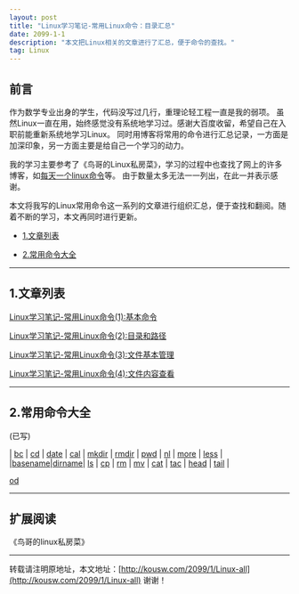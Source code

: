 ```yaml
---
layout: post
title: "Linux学习笔记-常用Linux命令：目录汇总"
date: 2099-1-1 
description: "本文把Linux相关的文章进行了汇总，便于命令的查找。"
tag: Linux 
---   
```


## 前言

作为数学专业出身的学生，代码没写过几行，重理论轻工程一直是我的弱项。
虽然Linux一直在用，始终感觉没有系统地学习过。感谢大百度收留，希望自己在入职前能重新系统地学习Linux。
同时用博客将常用的命令进行汇总记录，一方面是加深印象，另一方面主要是给自己一个学习的动力。

我的学习主要参考了《鸟哥的Linux私房菜》，学习的过程中也查找了网上的许多博客，如[每天一个linux命令](http://www.cnblogs.com/peida/archive/2012/12/05/2803591.html)等。
由于数量太多无法一一列出，在此一并表示感谢。

本文将我写的Linux常用命令这一系列的文章进行组织汇总，便于查找和翻阅。随着不断的学习，本文再同时进行更新。

* [1.文章列表](#1)

* [2.常用命令大全](#2)

****


<h2 id="1">1.文章列表 </h2>

[Linux学习笔记-常用Linux命令(1):基本命令](http://kousw.com/2016/12/Linux-1/)

[Linux学习笔记-常用Linux命令(2):目录和路径](http://kousw.com/2016/12/Linux-2/)

[Linux学习笔记-常用Linux命令(3):文件基本管理](http://kousw.com/2016/12/Linux-3/)

[Linux学习笔记-常用Linux命令(4):文件内容查看](http://kousw.com/2016/12/Linux-4/)


****

<h2 id="2"> 2.常用命令大全</h2>

(已写)


| [bc](http://kousw.com/2016/12/Linux-1/#3) | [cd](http://kousw.com/2016/12/Linux-2/#1) | [date](http://kousw.com/2016/12/Linux-1/#1) | [cal](http://kousw.com/2016/12/Linux-1/#2) | [mkdir](http://kousw.com/2016/12/Linux-2/#3) | [rmdir](http://kousw.com/2016/12/Linux-2/#3) | [pwd](http://kousw.com/2016/12/Linux-2/#2) | [nl](http://localhost:4000/2016/12/Linux-4/#2) | [more](http://localhost:4000/2016/12/Linux-4/#3) | [less](http://localhost:4000/2016/12/Linux-4/#3) |
|[basename](http://kousw.com/2016/12/Linux-3/#5)|[dirname](http://kousw.com/2016/12/Linux-3/#5)| [ls](http://kousw.com/2016/12/Linux-3/#1) | [cp](http://kousw.com/2016/12/Linux-3/#2) | [rm](http://kousw.com/2016/12/Linux-3/#3) | [mv](http://kousw.com/2016/12/Linux-3/#4) | [cat](http://localhost:4000/2016/12/Linux-4/#1) | [tac](http://localhost:4000/2016/12/Linux-4/#1) | [head](http://localhost:4000/2016/12/Linux-4/#4) | [tail](http://localhost:4000/2016/12/Linux-4/#4) |
 


[od](http://localhost:4000/2016/12/Linux-4/#5)




****

## 扩展阅读

《鸟哥的linux私房菜》


****

转载请注明原地址，本文地址：[http://kousw.com/2099/1/Linux-all](http://kousw.com/2099/1/Linux-all) 谢谢！
